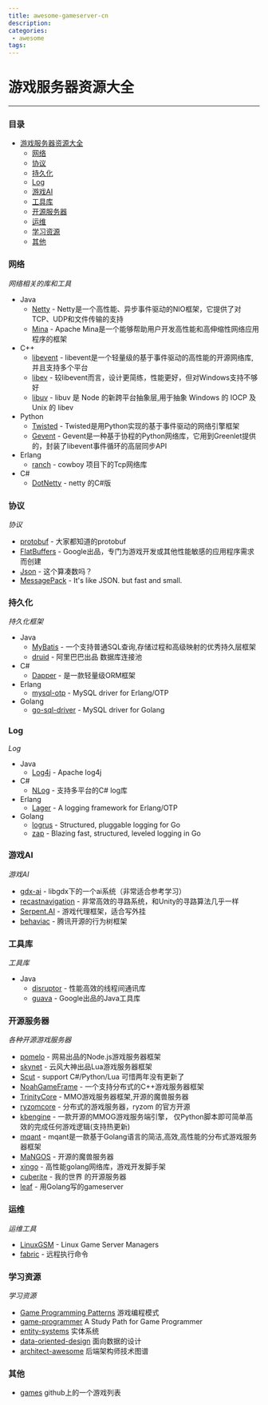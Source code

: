 ```yaml
---
title: awesome-gameserver-cn
description:
categories:
 - awesome
tags:
---
```


# 游戏服务器资源大全
***
### 目录
- [游戏服务器资源大全](#游戏服务器资源大全)
    - [网络](#网络)
    - [协议](#协议)
    - [持久化](#持久化)
    - [Log](#Log)
    - [游戏AI](#游戏AI)
    - [工具库](#工具库)
    - [开源服务器](#开源服务器)
    - [运维](#运维)
    - [学习资源](#学习资源)
    - [其他](#其他)

### 网络
*网络相关的库和工具*
* Java
    * [Netty](https://github.com/netty/netty) - Netty是一个高性能、异步事件驱动的NIO框架，它提供了对TCP、UDP和文件传输的支持
    * [Mina](https://github.com/apache/mina) - Apache Mina是一个能够帮助用户开发高性能和高伸缩性网络应用程序的框架
* C++
    * [libevent](http://libevent.org/) - libevent是一个轻量级的基于事件驱动的高性能的开源网络库,并且支持多个平台
    * [libev](http://software.schmorp.de/pkg/libev.html) - 较libevent而言，设计更简练，性能更好，但对Windows支持不够好
    * [libuv](https://github.com/libuv/libuv) - libuv 是 Node 的新跨平台抽象层,用于抽象 Windows 的 IOCP 及 Unix 的 libev
* Python
    * [Twisted](http://twistedmatrix.com/) - Twisted是用Python实现的基于事件驱动的网络引擎框架
    * [Gevent](http://www.gevent.org/) - Gevent是一种基于协程的Python网络库，它用到Greenlet提供的，封装了libevent事件循环的高层同步API
* Erlang
    * [ranch](https://github.com/ninenines/ranch) - cowboy 项目下的Tcp网络库
* C#
    * [DotNetty](https://github.com/Azure/DotNetty) - netty 的C#版

### 协议
*协议*
* [protobuf](https://github.com/google/protobuf) - 大家都知道的protobuf
* [FlatBuffers](https://github.com/google/flatbuffers) - Google出品，专门为游戏开发或其他性能敏感的应用程序需求而创建
* [Json](http://www.json.org/) - 这个算凑数吗？
* [MessagePack](https://msgpack.org/) - It's like JSON. but fast and small.

### 持久化
*持久化框架*
* Java
    * [MyBatis](https://github.com/mybatis/mybatis-3) - 一个支持普通SQL查询,存储过程和高级映射的优秀持久层框架
    * [druid](https://github.com/alibaba/druid) - 阿里巴巴出品 数据库连接池 
* C#
    * [Dapper](https://github.com/StackExchange/Dapper) - 是一款轻量级ORM框架
* Erlang
    * [mysql-otp](https://github.com/mysql-otp/mysql-otp) -  MySQL driver for Erlang/OTP
* Golang 
    * [go-sql-driver](https://github.com/go-sql-driver/mysql) -  MySQL driver for Golang

### Log
*Log*
* Java
    * [Log4j](https://github.com/apache/log4j) - Apache log4j
* C#
    * [NLog](https://github.com/NLog/NLog) - 支持多平台的C# log库
* Erlang 
    * [Lager](https://github.com/erlang-lager/lager) - A logging framework for Erlang/OTP
* Golang
    * [logrus](https://github.com/sirupsen/logrus) - Structured, pluggable logging for Go
    * [zap](https://github.com/uber-go/zap) - Blazing fast, structured, leveled logging in Go


### 游戏AI 
*游戏AI*
* [gdx-ai](https://github.com/libgdx/gdx-ai) - libgdx下的一个ai系统（非常适合参考学习） 
* [recastnavigation](https://github.com/recastnavigation/recastnavigation) - 非常高效的寻路系统，和Unity的寻路算法几乎一样
* [Serpent.AI](https://github.com/SerpentAI/SerpentAI) - 游戏代理框架，适合写外挂
* [behaviac](https://github.com/Tencent/behaviac/) - 腾讯开源的行为树框架

### 工具库
*工具库*
* Java
    * [disruptor](https://github.com/LMAX-Exchange/disruptor) - 性能高效的线程间通讯库
    * [guava](https://github.com/google/guava) - Google出品的Java工具库 
    
 
### 开源服务器
*各种开源游戏服务器*
* [pomelo](https://github.com/NetEase/pomelo) - 网易出品的Node.js游戏服务器框架
* [skynet](https://github.com/cloudwu/skynet) - 云风大神出品Lua游戏服务器框架
* [Scut](https://github.com/ScutGame/Scut) - support C#/Python/Lua 可惜两年没有更新了
* [NoahGameFrame](https://github.com/ketoo/NoahGameFrame) - 一个支持分布式的C++游戏服务器框架
* [TrinityCore](https://github.com/TrinityCore/TrinityCore) - MMO游戏服务器框架,开源的魔兽服务器
* [ryzomcore](https://github.com/ryzom/ryzomcore) - 分布式的游戏服务器，ryzom 的官方开源
* [kbengine](https://github.com/kbengine/kbengine) - 一款开源的MMOG游戏服务端引擎， 仅Python脚本即可简单高效的完成任何游戏逻辑(支持热更新)
* [mqant](https://github.com/liangdas/mqant) - mqant是一款基于Golang语言的简洁,高效,高性能的分布式游戏服务器框架
* [MaNGOS](https://github.com/mangos/MaNGOS) - 开源的魔兽服务器
* [xingo](https://github.com/viphxin/xingo) - 高性能golang网络库，游戏开发脚手架 
* [cuberite](https://github.com/cuberite/cuberite) - 我的世界 的开源服务器 
* [leaf](https://github.com/name5566/leaf) - 用Golang写的gameserver 

### 运维
*运维工具*
* [LinuxGSM](https://github.com/GameServerManagers/LinuxGSM) - Linux Game Server Managers 
* [fabric](https://github.com/fabric/fabric) - 远程执行命令 

### 学习资源
*学习资源*
* [Game Programming Patterns](http://gameprogrammingpatterns.com/) 游戏编程模式
* [game-programmer](https://github.com/miloyip/game-programmer) A Study Path for Game Programmer
* [entity-systems](http://entity-systems.wikidot.com/) 实体系统
* [data-oriented-design](http://www.dataorienteddesign.com/dodmain/) 面向数据的设计
* [architect-awesome](https://github.com/xingshaocheng/architect-awesome) 后端架构师技术图谱

### 其他
* [games](https://github.com/leereilly/games) github上的一个游戏列表
